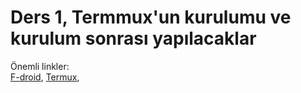 Ders 1, Termmux'un kurulumu ve kurulum sonrası yapılacaklar
=
Önemli linkler:  
[F-droid](https://f-droid.org), [Termux](https://f-droid.org/tr/packages/com.termux/),
